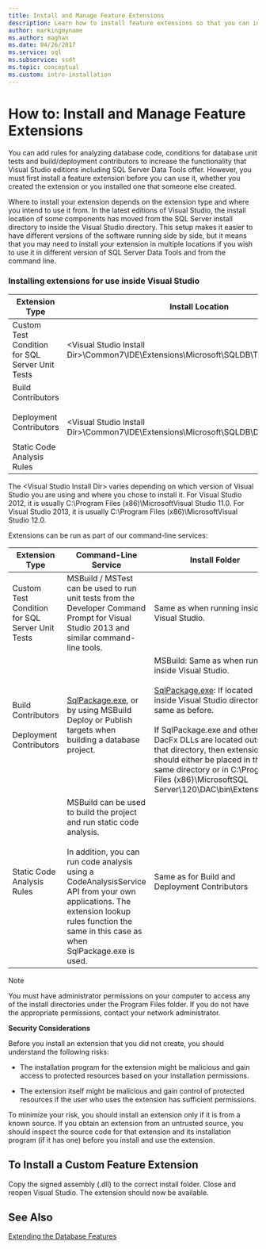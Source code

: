 ```yaml
---
title: Install and Manage Feature Extensions
description: Learn how to install feature extensions so that you can increase the functionality of SQL Server Data Tools. See where to install different types of extensions.
author: markingmyname
ms.author: maghan
ms.date: 04/26/2017
ms.service: sql
ms.subservice: ssdt
ms.topic: conceptual
ms.custom: intro-installation
---
```


# How to: Install and Manage Feature Extensions

You can add rules for analyzing database code, conditions for database unit tests and build/deployment contributors to increase the functionality that Visual Studio editions including SQL Server Data Tools offer. However, you must first install a feature extension before you can use it, whether you created the extension or you installed one that someone else created.  
  
Where to install your extension depends on the extension type and where you intend to use it from. In the latest editions of Visual Studio, the install location of some components has moved from the SQL Server install directory to inside the Visual Studio directory. This setup makes it easier to have different versions of the software running side by side, but it means that you may need to install your extension in multiple locations if you wish to use it in different version of SQL Server Data Tools and from the command line.  
  
### Installing extensions for use inside Visual Studio  
  
|Extension Type|Install Location|  
|------------------|--------------------|  
|Custom Test Condition for SQL Server Unit Tests|\<Visual Studio Install Dir\>\Common7\IDE\Extensions\\Microsoft\SQLDB\TestConditions|  
|Build Contributors<br /><br />Deployment Contributors<br /><br />Static Code Analysis Rules|\<Visual Studio Install Dir\>\Common7\IDE\Extensions\\Microsoft\SQLDB\DAC\120\Extensions|  
  
The \<Visual Studio Install Dir\> varies depending on which version of Visual Studio you are using and where you chose to install it. For Visual Studio 2012, it is usually C:\Program Files (x86)\\MicrosoftVisual Studio 11.0. For Visual Studio 2013, it is usually C:\Program Files (x86)\\MicrosoftVisual Studio 12.0.  
  
Extensions can be run as part of our command-line services:  
  
|Extension Type|Command-Line Service|Install Folder|  
|------------------|------------------------|------------------|  
|Custom Test Condition for SQL Server Unit Tests|MSBuild / MSTest can be used to run unit tests from the Developer Command Prompt for Visual Studio 2013 and similar command-line tools.|Same as when running inside Visual Studio.|  
|Build Contributors<br /><br />Deployment Contributors|[SqlPackage.exe](../tools/sqlpackage/sqlpackage.md), or by using MSBuild Deploy or Publish targets when building a database project.|MSBuild: Same as when running inside Visual Studio.<br /><br />[SqlPackage.exe](../tools/sqlpackage/sqlpackage.md): If located inside Visual Studio directory, same as before.<br /><br />If SqlPackage.exe and other DacFx DLLs are located outside that directory, then extensions should either be placed in the same directory or in C:\Program Files (x86)\\MicrosoftSQL Server\120\DAC\bin\Extensions.|  
|Static Code Analysis Rules|MSBuild can be used to build the project and run static code analysis.<br /><br />In addition, you can run code analysis using a CodeAnalysisService API from your own applications. The extension lookup rules function the same in this case as when SqlPackage.exe is used.|Same as for Build and Deployment Contributors|  
  
> [!NOTE]  
> You must have administrator permissions on your computer to access any of the install directories under the Program Files folder. If you do not have the appropriate permissions, contact your network administrator.  
  
**Security Considerations**  
  
Before you install an extension that you did not create, you should understand the following risks:  
  
-   The installation program for the extension might be malicious and gain access to protected resources based on your installation permissions.  
  
-   The extension itself might be malicious and gain control of protected resources if the user who uses the extension has sufficient permissions.  
  
To minimize your risk, you should install an extension only if it is from a known source. If you obtain an extension from an untrusted source, you should inspect the source code for that extension and its installation program (if it has one) before you install and use the extension.  
  
## To Install a Custom Feature Extension  
Copy the signed assembly (.dll) to the correct install folder. Close and reopen Visual Studio. The extension should now be available.  
  
## See Also  
[Extending the Database Features](../ssdt/extending-the-database-features.md)  
  
